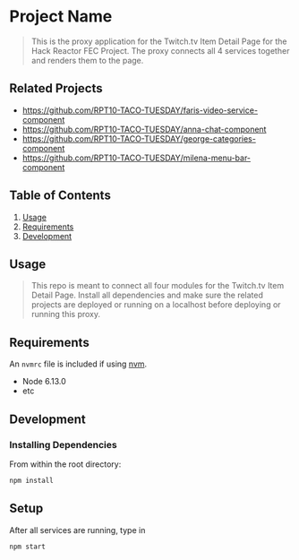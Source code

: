 # Project Name

> This is the proxy application for the Twitch.tv Item Detail Page for the Hack Reactor FEC Project. The proxy connects all 4 services together and renders them to the page.

## Related Projects

  - https://github.com/RPT10-TACO-TUESDAY/faris-video-service-component
  - https://github.com/RPT10-TACO-TUESDAY/anna-chat-component
  - https://github.com/RPT10-TACO-TUESDAY/george-categories-component
  - https://github.com/RPT10-TACO-TUESDAY/milena-menu-bar-component

## Table of Contents

1. [Usage](#Usage)
1. [Requirements](#requirements)
1. [Development](#development)

## Usage

> This repo is meant to connect all four modules for the Twitch.tv Item Detail Page. Install all dependencies and make sure the related projects are deployed or running on a localhost before deploying or running this proxy.

## Requirements

An `nvmrc` file is included if using [nvm](https://github.com/creationix/nvm).

- Node 6.13.0
- etc

## Development

### Installing Dependencies

From within the root directory:

```sh
npm install
```

## Setup

After all services are running, type in
```sh
npm start
```


